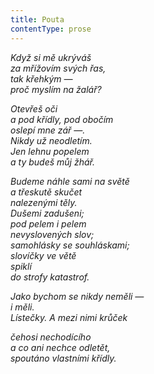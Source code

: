 ```yaml
---
title: Pouta
contentType: prose
---
```


_Když si mě ukrýváš  
za mřížovím svých řas,  
tak křehkým —  
proč myslím na žalář?_

_Otevřeš oči  
a pod křídly, pod obočím  
oslepí mne zář —.  
Nikdy už neodletím.  
Jen lehnu popelem  
a ty budeš můj žhář._

_Budeme náhle sami na světě  
a třeskutě skučet  
nalezenými těly.  
Dušemi zadušeni;  
pod pelem i pelem  
nevyslovených slov;  
samohlásky se souhláskami;  
slovíčky ve větě  
spiklí  
do strofy katastrof._

_Jako bychom se nikdy neměli —  
i měli.  
Lístečky. A mezi nimi krůček_

_čehosi nechodícího  
a co ani nechce odletět,  
spoutáno vlastními křídly._
